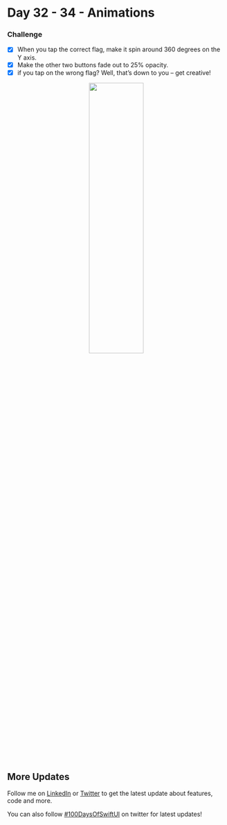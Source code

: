 # Day 32 - 34 - Animations

### Challenge
- [x] When you tap the correct flag, make it spin around 360 degrees on the Y axis.
- [x] Make the other two buttons fade out to 25% opacity.
- [x] if you tap on the wrong flag? Well, that’s down to you – get creative!

<p align="center">
  <img src="https://github.com/shankarmadeshvaran/100DaysOfSwiftUI/blob/master/Animations/ScreenShots/Animation-Challenge.gif" width="50%" height="40%"/>
</p>


## More Updates
Follow me on [LinkedIn](https://linkedin.com/in/shankar-mathesh) or [Twitter](https://twitter.com/Shankar__am) to get the latest update about features, code and more. 

You can also follow [#100DaysOfSwiftUI](https://twitter.com/hashtag/100DaysOfSwiftUI) on twitter for latest updates!

